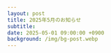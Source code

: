 ```yaml
---
layout: post
title: 2025年5月のお知らせ
subtitle: 
date: 2025-05-01 09:00:00 +0900
background: /img/bg-post.webp
---
```




